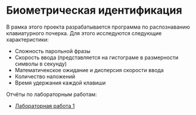 # Биометрическая идентификация
В рамка этого проекта разрабатывается программа по распознаванию клавиатурного почерка. Для этого исследуются следующие характеристики:
* Сложность парольной фразы
* Скорость ввода (представляется на гистограме в размерности символы в секунду)
* Математичекское ожидание и дисперсия скорости ввода
* Количество наложений
* Время удержания каждой клавиши

Отчёты по лабораторным работам:
* [Лабораторная работа 1](https://github.com/GospodarikovaVS/BiometricalIdentification/blob/master/docs/Господарикова_2.1_Вариант-1.pdf)
